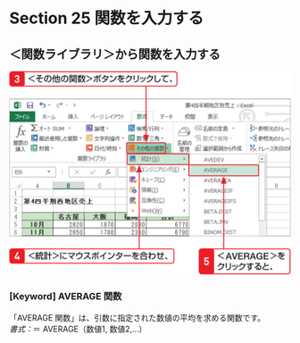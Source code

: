 # Section 25 関数を入力する

## ＜関数ライブラリ＞から関数を入力する

![](002.png)

### [Keyword] AVERAGE 関数

「AVERAGE 関数」は、引数に指定された数値の平均を求める関数です。  
<em>書式：</em>＝ AVERAGE（数値1, 数値2,…）
